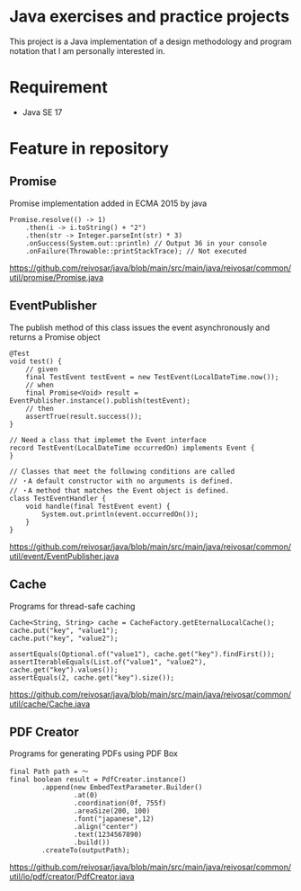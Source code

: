 # Java exercises and practice projects 

This project is a Java implementation of a design methodology and program notation that I am personally interested in.

# Requirement

* Java SE 17

# Feature in repository
## Promise

  Promise implementation added in ECMA 2015 by java
```
Promise.resolve(() -> 1)
    .then(i -> i.toString() + "2")
    .then(str -> Integer.parseInt(str) * 3)
    .onSuccess(System.out::println) // Output 36 in your console
    .onFailure(Throwable::printStackTrace); // Not executed
```
https://github.com/reivosar/java/blob/main/src/main/java/reivosar/common/util/promise/Promise.java

## EventPublisher

  The publish method of this class issues the event asynchronously and returns a Promise object
```
@Test
void test() {
    // given
    final TestEvent testEvent = new TestEvent(LocalDateTime.now());
    // when
    final Promise<Void> result = EventPublisher.instance().publish(testEvent);
    // then
    assertTrue(result.success());
}
 
// Need a class that implemet the Event interface
record TestEvent(LocalDateTime occurredOn) implements Event {
}

// Classes that meet the following conditions are called
// ・A default constructor with no arguments is defined.
// ・A method that matches the Event object is defined.
class TestEventHandler {
    void handle(final TestEvent event) {
        System.out.println(event.occurredOn());
    }
}

```
https://github.com/reivosar/java/blob/main/src/main/java/reivosar/common/util/event/EventPublisher.java

## Cache

  Programs for thread-safe caching
```
Cache<String, String> cache = CacheFactory.getEternalLocalCache();
cache.put("key", "value1");
cache.put("key", "value2");

assertEquals(Optional.of("value1"), cache.get("key").findFirst());
assertIterableEquals(List.of("value1", "value2"), cache.get("key").values());
assertEquals(2, cache.get("key").size());
```
https://github.com/reivosar/java/blob/main/src/main/java/reivosar/common/util/cache/Cache.java

## PDF Creator

  Programs for generating PDFs using PDF Box
```
final Path path = ～
final boolean result = PdfCreator.instance()
        .append(new EmbedTextParameter.Builder()
                .at(0)
                .coordination(0f, 755f)
                .areaSize(200, 100)
                .font("japanese",12)
                .align("center")
                .text(1234567890)
                .build())
        .createTo(outputPath);
```
https://github.com/reivosar/java/blob/main/src/main/java/reivosar/common/util/io/pdf/creator/PdfCreator.java
